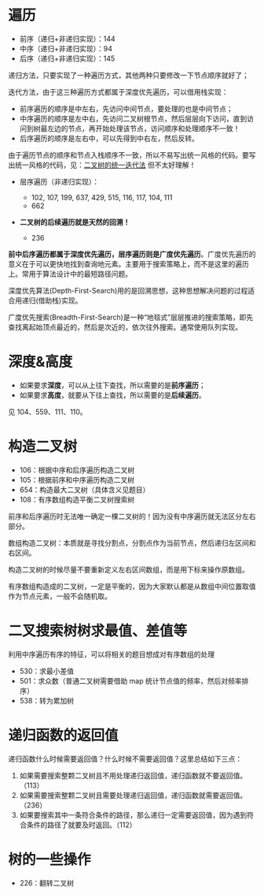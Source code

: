 # 遍历

- 前序（递归+非递归实现）：144
- 中序（递归+非递归实现）：94
- 后序（递归+非递归实现）：145

递归方法，只要实现了一种遍历方式，其他两种只要修改一下节点顺序就好了；

迭代方法，由于这三种遍历方式都属于深度优先遍历，可以借用栈实现：
- 前序遍历的顺序是中左右，先访问中间节点，要处理的也是中间节点；
- 中序遍历的顺序是左中右，先访问二叉树根节点，然后层层向下访问，直到访问到树最左边的节点，再开始处理该节点，访问顺序和处理顺序不一致！
- 后序遍历的顺序是左右中，可以先得到中右左，然后反转。

由于遍历节点的顺序和节点入栈顺序不一致，所以不易写出统一风格的代码。要写出统一风格的代码，见：[二叉树的统一迭代法](https://github.com/youngyangyang04/leetcode-master/blob/master/problems/%E4%BA%8C%E5%8F%89%E6%A0%91%E7%9A%84%E7%BB%9F%E4%B8%80%E8%BF%AD%E4%BB%A3%E6%B3%95.md) 但不太好理解！

- 层序遍历（非递归实现）：
    - 102, 107, 199, 637, 429, 515, 116, 117, 104, 111
    - 662

- **二叉树的后续遍历就是天然的回溯！**
    - 236

**前中后序遍历都属于深度优先遍历，层序遍历则是广度优先遍历**。广度优先遍历的意义在于可以更快地找到查询地元素。主要用于搜索策略上，而不是这里的遍历上。常用于算法设计中的最短路径问题。

深度优先算法(Depth-First-Search)用的是回溯思想，这种思想解决问题的过程适合用递归(借助栈)实现。

广度优先搜索(Breadth-First-Search)是一种“地毯式”层层推进的搜索策略，即先查找离起始顶点最近的，然后是次近的，依次往外搜索。通常使用队列实现。

# 深度&高度

- 如果要求**深度**，可以从上往下查找，所以需要的是**前序遍历**；
- 如果要求**高度**，就要从下往上查找，所以需要的是**后续遍历**。

见 104、559、111、110。

# 构造二叉树

- 106：根据中序和后序遍历构造二叉树
- 105：根据前序和中序遍历构造二叉树
- 654：构造最大二叉树（具体含义见题目）
- 108：有序数组构造平衡二叉树搜索树

前序和后序遍历时无法唯一确定一棵二叉树的！因为没有中序遍历就无法区分左右部分。

数组构造二叉树：本质就是寻找分割点，分割点作为当前节点，然后递归左区间和右区间。

构造二叉树的时候尽量不要重新定义左右区间数组，而是用下标来操作原数组。

有序数组构造成的二叉树，一定是平衡的，因为大家默认都是从数组中间位置取值作为节点元素，一般不会随机取。

# 二叉搜索树树求最值、差值等

利用中序遍历有序的特征，可以将相关的题目想成对有序数组的处理

- 530：求最小差值
- 501：求众数（普通二叉树需要借助 map 统计节点值的频率，然后对频率排序）
- 538：转为累加树

# 递归函数的返回值

递归函数什么时候需要返回值？什么时候不需要返回值？这里总结如下三点：

1. 如果需要搜索整颗二叉树且不用处理递归返回值，递归函数就不要返回值。（113）
2. 如果需要搜索整颗二叉树且需要处理递归返回值，递归函数就需要返回值。（236）
3. 如果要搜索其中一条符合条件的路径，那么递归一定需要返回值，因为遇到符合条件的路径了就要及时返回。（112）

# 树的一些操作

- 226：翻转二叉树
